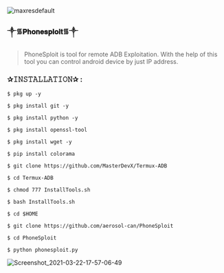 ![maxresdefault](https://user-images.githubusercontent.com/75029023/111974867-e453e700-8b3a-11eb-8bd4-cb2857815654.jpg)

### ༒︎᯾𝐏𝐡𝐨𝐧𝐞𝐬𝐩𝐥𝐨𝐢𝐭᯾༒︎

> PhoneSploit is tool for remote ADB Exploitation. With the help of this tool you can control android device by just IP address.  

### ✰𝙸𝙽𝚂𝚃𝙰𝙻𝙻𝙰𝚃𝙸𝙾𝙽✰ : 
```
$ pkg up -y 
```
```
$ pkg install git -y 
```
```
$ pkg install python -y 
```
```
$ pkg install openssl-tool 
```
```
$ pkg install wget -y 
```
```
$ pip install colorama 
```
```
$ git clone https://github.com/MasterDevX/Termux-ADB 
```
```
$ cd Termux-ADB 
```
```
$ chmod 777 InstallTools.sh 
```
```
$ bash InstallTools.sh 
```
```
$ cd $HOME 
```
```
$ git clone https://github.com/aerosol-can/PhoneSploit 
```
```
$ cd PhoneSploit 
```
```
$ python phonesploit.py
```
![Screenshot_2021-03-22-17-57-06-49](https://user-images.githubusercontent.com/75029023/111975048-1a916680-8b3b-11eb-9dc7-cb17acdfffd0.jpg)
